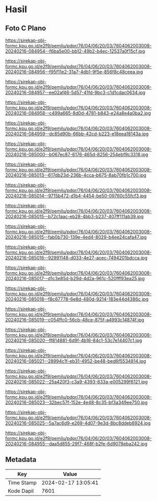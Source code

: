 # Hasil

## Foto C Plano

https://sirekap-obj-formc.kpu.go.id/e2f9/pemilu/pdpr/76/04/06/20/03/7604062003008-20240216-084954--f6ba5e00-bb12-49b2-b4ec-12537a0f15cf.jpg

https://sirekap-obj-formc.kpu.go.id/e2f9/pemilu/pdpr/76/04/06/20/03/7604062003008-20240216-084956--f95f11e2-31a7-4db1-9f5e-856f8c48ceea.jpg

https://sirekap-obj-formc.kpu.go.id/e2f9/pemilu/pdpr/76/04/06/20/03/7604062003008-20240216-084957--ee02af46-5d57-41fd-9bc3-c1d1cdac0634.jpg

https://sirekap-obj-formc.kpu.go.id/e2f9/pemilu/pdpr/76/04/06/20/03/7604062003008-20240216-084958--c499a665-8d0d-4781-b843-e24a8e4a0ba2.jpg

https://sirekap-obj-formc.kpu.go.id/e2f9/pemilu/pdpr/76/04/06/20/03/7604062003008-20240216-084959--dc85d90b-66bb-42cd-b223-e18eea18143a.jpg

https://sirekap-obj-formc.kpu.go.id/e2f9/pemilu/pdpr/76/04/06/20/03/7604062003008-20240216-085000--b067ec87-6176-465d-8256-254ebf9c3318.jpg

https://sirekap-obj-formc.kpu.go.id/e2f9/pemilu/pdpr/76/04/06/20/03/7604062003008-20240216-085013--617db23d-236b-4cca-b675-8ab70fb1c700.jpg

https://sirekap-obj-formc.kpu.go.id/e2f9/pemilu/pdpr/76/04/06/20/03/7604062003008-20240216-085014--9715b472-d1b4-4454-be50-09760c55fcf3.jpg

https://sirekap-obj-formc.kpu.go.id/e2f9/pemilu/pdpr/76/04/06/20/03/7604062003008-20240216-085015--b72c1aac-eb28-4bb3-b237-407ff111ab39.jpg

https://sirekap-obj-formc.kpu.go.id/e2f9/pemilu/pdpr/76/04/06/20/03/7604062003008-20240216-085015--fab0b730-139e-4ed4-8029-b4ee24cafa47.jpg

https://sirekap-obj-formc.kpu.go.id/e2f9/pemilu/pdpr/76/04/06/20/03/7604062003008-20240216-085016--92991148-d033-4e27-acec-7494201bdcca.jpg

https://sirekap-obj-formc.kpu.go.id/e2f9/pemilu/pdpr/76/04/06/20/03/7604062003008-20240216-085017--d1c3e85d-b29d-4d2a-961c-520fff93ea25.jpg

https://sirekap-obj-formc.kpu.go.id/e2f9/pemilu/pdpr/76/04/06/20/03/7604062003008-20240216-085018--f8c67778-6e8d-480d-9214-183e44d4386c.jpg

https://sirekap-obj-formc.kpu.go.id/e2f9/pemilu/pdpr/76/04/06/20/03/7604062003008-20240216-085019--c054ffc0-56cb-48ce-875f-a4993c14874f.jpg

https://sirekap-obj-formc.kpu.go.id/e2f9/pemilu/pdpr/76/04/06/20/03/7604062003008-20240216-085020--ff814881-6d9f-4b16-84c1-53c7e14407c1.jpg

https://sirekap-obj-formc.kpu.go.id/e2f9/pemilu/pdpr/76/04/06/20/03/7604062003008-20240216-085021--28994c1f-eb31-4952-be48-bed6f5534814.jpg

https://sirekap-obj-formc.kpu.go.id/e2f9/pemilu/pdpr/76/04/06/20/03/7604062003008-20240216-085022--25a420f3-c3a9-4393-833a-e005299f6121.jpg

https://sirekap-obj-formc.kpu.go.id/e2f9/pemilu/pdpr/76/04/06/20/03/7604062003008-20240216-085023--32bec57f-152e-4e48-8c35-bf3a349ee750.jpg

https://sirekap-obj-formc.kpu.go.id/e2f9/pemilu/pdpr/76/04/06/20/03/7604062003008-20240216-085025--5a7ac6d9-e269-4d07-9e3d-8bc8ddeb8924.jpg

https://sirekap-obj-formc.kpu.go.id/e2f9/pemilu/pdpr/76/04/06/20/03/7604062003008-20240216-084955--daa5d855-29f7-468f-b2fe-6d9078eba242.jpg


## Metadata

| Key        | Value               |
| ---------- | ------------------- |
| Time Stamp | 2024-02-17 13:05:41 |
| Kode Dapil | 7601                |



